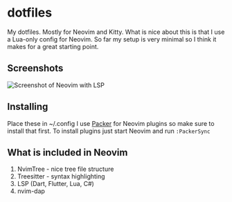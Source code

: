 # dotfiles

My dotfiles. Mostly for Neovim and Kitty.
What is nice about this is that I use a Lua-only config for Neovim. So far my setup is very minimal so I think it makes for a great starting point.

## Screenshots

![Screenshot of Neovim with LSP](https://i.imgur.com/ltGTzpN.jpg)

## Installing

Place these in ~/.config
I use [Packer](https://github.com/wbthomason/packer.nvim) for Neovim plugins so make sure to install that first.
To install plugins just start Neovim and run `:PackerSync`

## What is included in Neovim

1. NvimTree - nice tree file structure
2. Treesitter - syntax highlighting
3. LSP (Dart, Flutter, Lua, C#)
4. nvim-dap
